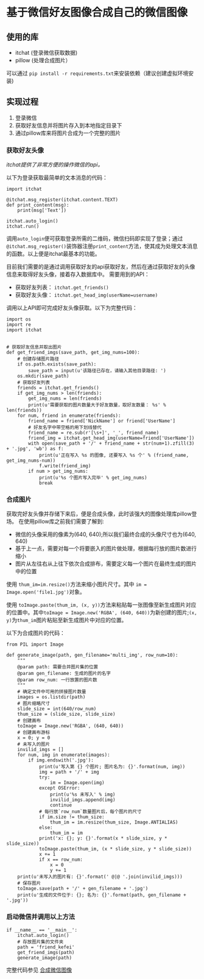 # 基于微信好友图像合成自己的微信图像

## 使用的库

- itchat (登录微信获取数据)
- pillow (处理合成图片）

可以通过 `pip install -r requirements.txt`来安装依赖（建议创建虚拟环境安装)

## 实现过程

1. 登录微信
2. 获取好友信息并将图片存入到本地指定目录下
3. 通过pillow库来将图片合成为一个完整的图片

### 获取好友头像
*itchat提供了非常方便的操作微信的api。*

以下为登录获取最简单的文本消息的代码：
```
import itchat

@itchat.msg_register(itchat.content.TEXT)
def print_content(msg):
    print(msg['Text'])

itchat.auto_login()
itchat.run()
```

调用`auto_login`便可获取登录所需的二维码，微信扫码即实现了登录；通过`@itchat.msg_register()`装饰器注册`print_content`方法，使其成为处理文本消息的函数。以上便是itchat最基本的功能。

目前我们需要的是通过调用获取好友的api获取好友，然后在通过获取好友的头像信息来取得好友头像，接着存入数据库中。
需要用到的API：
- 获取好友列表： `itchat.get_friends()`
- 获取好友头像： `itchat.get_head_img(userName=username)`

调用以上API即可完成好友头像获取。以下为完整代码：
```
import os
import re
import itchat


# 获取好友信息并取出图片
def get_friend_imgs(save_path, get_img_nums=100):
    # 创建存储图片路径
    if os.path.exists(save_path):
        save_path = input(u'该路径已存在，请输入其他目录路径: ')
    os.mkdir(save_path)
    # 获取好友列表
    friends = itchat.get_friends()
    if get_img_nums > len(friends):
        get_img_nums = len(friends)
        print(u'需要获取的图片数量大于好友数量，取好友数量： %s' % len(friends))
    for num, friend in enumerate(friends):
        friend_name = friend['NickName'] or friend['UserName']
        # 好友名字中带空格的用下划线替代
        friend_name = re.sub(r'[\s+]', '_', friend_name)
        friend_img = itchat.get_head_img(userName=friend['UserName'])
        with open(save_path + '/' + friend_name + str(num+1).zfill(3) + '.jpg', 'wb') as f:
            print(u'正在写入 %s 的图像, 还要写入 %s 个' % (friend_name, get_img_nums-num))
            f.write(friend_img)
        if num > get_img_nums:
            print(u'%s 个图片写入完毕' % get_img_nums)
            break
```

### 合成图片

获取完好友头像并存储下来后，便是合成头像，此时该强大的图像处理库pillow登场。
在使用pillow库之前我们需要了解到:
- 微信的头像采用的像素为(640, 640);所以我们最终合成的头像尺寸也为(640, 640)
- 基于上一点，需要对每一个将要嵌入的图片做处理，根据每行放的图片数进行缩小
- 图片从左往右从上往下依次合成排布，需要定义每一个图片在最终生成的图片中的位置

使用 `thum_im=im.resize()`方法来缩小图片尺寸。其中 `im = Image.open('file1.jpg')`对象。

使用 `toImage.paste(thum_im, (x, y))`方法来粘贴每一张图像至新生成图片对应的位置中。其中`toImage = Image.new('RGBA', (640, 640))`为新创建的图片;`(x, y)`为`thum_im`图片粘贴至新生成图片中对应的位置。

以下为合成图片的代码：
```
from PIL import Image

def generate_image(path, gen_filename='multi_img', row_num=10):
    """
    @param path: 需要合并图片集的位置
    @param gen_filename: 生成的图片的名字
    @param row_num: 一行放置的图片数
    """
    # 确定文件中可用的拼接图片数量
    images = os.listdir(path)
    # 图片缩略尺寸
    slide_size = int(640/row_num)
    thum_size = (slide_size, slide_size)
    # 创建画布
    toImage = Image.new('RGBA', (640, 640))
    # 创建画布游标
    x = 0; y = 0
    # 未写入的图片
    invilid_imgs = []
    for num, img in enumerate(images):
        if img.endswith('.jpg'):
            print(u'写入第 {} 个图片; 图片名为: {}'.format(num, img))
            img = path + '/' + img
            try:
                im = Image.open(img)
            except OSError:
                print(u'%s 未写入' % img)
                invilid_imgs.append(img)
                continue
            # 每行放`row_num`数量图片后，每个图片的尺寸
            if im.size != thum_size:
                thum_im = im.resize(thum_size, Image.ANTIALIAS)
            else:
                thum_im = im
            print('x: {}; y: {}'.format(x * slide_size, y * slide_size))
            toImage.paste(thum_im, (x * slide_size, y * slide_size))
            x += 1
            if x == row_num:
                x = 0
                y += 1
    print(u'未写入的图片有: {}'.format(' @|@ '.join(invilid_imgs)))
    # 保存图片
    toImage.save(path + '/' + gen_filename + '.jpg')
    print(u'生成的文件位于: {}; 名为: {}'.format(path, gen_filename + '.jpg'))
```

### 启动微信并调用以上方法

```
if __name__ == '__main__':
    itchat.auto_login()
    # 存放图片集的文件夹
    path = 'friend_kefei'
    get_friend_imgs(path)
    generate_image(path)
```

完整代码参见 [合成微信图像](https://github.com/zhaokefei/WeChatHeadImage)
